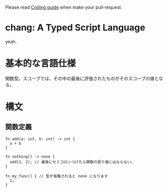 Please read [Coding guide](plrqguide.md) when make your pull-request.

# chang: A Typed Script Language
yeah.

# 基本的な言語仕様
関数型。スコープでは、その中の最後に評価されたものがそのスコープの値となる。

# 構文
## 関数定義
```
fn add(a: int, b: int) -> int {
  a + b
}

fn nothing() -> none {
  add(1, 2); // 最後にセミコロンつけたら関数の戻り値にはならない。
}

fn my_func() { // 型が省略されると none になります
  1;
}
```